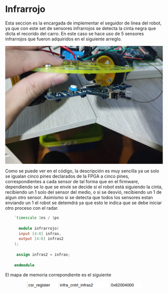 # Infrarrojo

Esta seccion es la encargada de implementar el seguidor de linea del robot, ya que con este set de sensores infrarrojos se detecta la cinta negra que dicta el recorido del carro. En este caso se hace uso de 5 sensores infrarrojos que fueron adquiridos en el siguiente arreglo.

<p align="center">
  <img src="/Imagenes/ir.jpeg" align="center">
</p>

Como se puede ver en el código, la descripción es muy sencilla ya ue solo se igualan cinco pines declarados de la FPGA a cinco pines, correspondientes a cada sensor de tal forma que en el firmware, dependiendo se lo que se envíe se decide si el robot está siguiendo la cinta, recibiendo un 1 solo del sensor del medio, o si se desvió, recibiendo un 1 de algun otro sensor. Asimismo si se detecta que todos los sensores estan enviando un 1 el robot se detemdrá ya que esto le indica que se debe iniciar otro proceso con el radar.

```verilog
    `timescale 1ns / 1ps

      module infrarrojo(
      input [4:0] infras,
      output [4:0] infras2
    );

     assign infras2 = infras;

    endmodule
```
El mapa de memoria correpondiente es el siguiente

<p align="center">
  <img src="/Imagenes/irmap.png" align="center">
</p>

